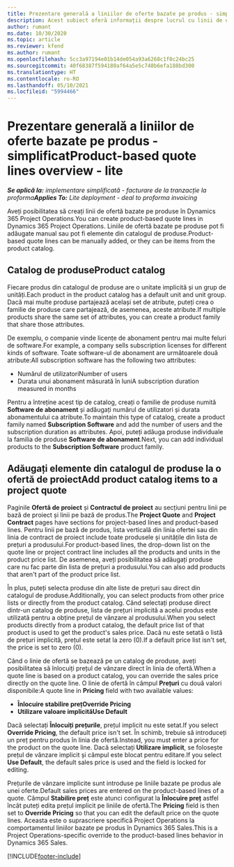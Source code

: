 ```yaml
---
title: Prezentare generală a liniilor de oferte bazate pe produs - simplificat
description: Acest subiect oferă informații despre lucrul cu linii de ofertă bazate pe produs.
author: rumant
ms.date: 10/30/2020
ms.topic: article
ms.reviewer: kfend
ms.author: rumant
ms.openlocfilehash: 5cc3a97194e01b14de054a93a6268c1f0c24bc25
ms.sourcegitcommit: 40f68387f594180af64a5e5c748b6efa188bd300
ms.translationtype: HT
ms.contentlocale: ro-RO
ms.lasthandoff: 05/10/2021
ms.locfileid: "5994466"
---
```

# <a name="product-based-quote-lines-overview---lite"></a><span data-ttu-id="ad33c-103">Prezentare generală a liniilor de oferte bazate pe produs - simplificat</span><span class="sxs-lookup"><span data-stu-id="ad33c-103">Product-based quote lines overview - lite</span></span>

<span data-ttu-id="ad33c-104">_**Se aplică la:** implementare simplificată - facturare de la tranzacție la proforma_</span><span class="sxs-lookup"><span data-stu-id="ad33c-104">_**Applies To:** Lite deployment - deal to proforma invoicing_</span></span>

<span data-ttu-id="ad33c-105">Aveți posibilitatea să creați linii de ofertă bazate pe produse în Dynamics 365 Project Operations.</span><span class="sxs-lookup"><span data-stu-id="ad33c-105">You can create product-based quote lines in Dynamics 365 Project Operations.</span></span> <span data-ttu-id="ad33c-106">Liniile de ofertă bazate pe produse pot fi adăugate manual sau pot fi elemente din catalogul de produse.</span><span class="sxs-lookup"><span data-stu-id="ad33c-106">Product-based quote lines can be manually added, or they can be items from the product catalog.</span></span>

## <a name="product-catalog"></a><span data-ttu-id="ad33c-107">Catalog de produse</span><span class="sxs-lookup"><span data-stu-id="ad33c-107">Product catalog</span></span>

<span data-ttu-id="ad33c-108">Fiecare produs din catalogul de produse are o unitate implicită și un grup de unități.</span><span class="sxs-lookup"><span data-stu-id="ad33c-108">Each product in the product catalog has a default unit and unit group.</span></span> <span data-ttu-id="ad33c-109">Dacă mai multe produse partajează același set de atribute, puteți crea o familie de produse care partajează, de asemenea, aceste atribute.</span><span class="sxs-lookup"><span data-stu-id="ad33c-109">If multiple products share the same set of attributes, you can create a product family that share those attributes.</span></span> 

<span data-ttu-id="ad33c-110">De exemplu, o companie vinde licențe de abonament pentru mai multe feluri de software.</span><span class="sxs-lookup"><span data-stu-id="ad33c-110">For example, a company sells subscription licenses for different kinds of software.</span></span> <span data-ttu-id="ad33c-111">Toate software-ul de abonament are următoarele două atribute:</span><span class="sxs-lookup"><span data-stu-id="ad33c-111">All subscription software has the following two attributes:</span></span>

- <span data-ttu-id="ad33c-112">Numărul de utilizatori</span><span class="sxs-lookup"><span data-stu-id="ad33c-112">Number of users</span></span>
- <span data-ttu-id="ad33c-113">Durata unui abonament măsurată în luni</span><span class="sxs-lookup"><span data-stu-id="ad33c-113">A subscription duration measured in months</span></span>

<span data-ttu-id="ad33c-114">Pentru a întreține acest tip de catalog, creați o familie de produse numită **Software de abonament** și adăugați numărul de utilizatori și durata abonamentului ca atribute.</span><span class="sxs-lookup"><span data-stu-id="ad33c-114">To maintain this type of catalog, create a product family named **Subscription Software** and add the number of users and the subscription duration as attributes.</span></span> <span data-ttu-id="ad33c-115">Apoi, puteți adăuga produse individuale la familia de produse **Software de abonament**.</span><span class="sxs-lookup"><span data-stu-id="ad33c-115">Next, you can add individual products to the **Subscription Software** product family.</span></span>

## <a name="add-product-catalog-items-to-a-project-quote"></a><span data-ttu-id="ad33c-116">Adăugați elemente din catalogul de produse la o ofertă de proiect</span><span class="sxs-lookup"><span data-stu-id="ad33c-116">Add product catalog items to a project quote</span></span>

<span data-ttu-id="ad33c-117">Paginile **Ofertă de proiect** și **Contractul de proiect** au secțiuni pentru linii pe bază de proiect și linii pe bază de produs.</span><span class="sxs-lookup"><span data-stu-id="ad33c-117">The **Project Quote** and **Project Contract** pages have sections for project-based lines and product-based lines.</span></span> <span data-ttu-id="ad33c-118">Pentru linii pe bază de produs, lista verticală din linia ofertei sau din linia de contract de proiect include toate produsele și unitățile din lista de prețuri a produsului.</span><span class="sxs-lookup"><span data-stu-id="ad33c-118">For product-based lines, the drop-down list on the quote line or project contract line includes all the products and units in the product price list.</span></span> <span data-ttu-id="ad33c-119">De asemenea, aveți posibilitatea să adăugați produse care nu fac parte din lista de prețuri a produsului.</span><span class="sxs-lookup"><span data-stu-id="ad33c-119">You can also add products that aren't part of the product price list.</span></span>

<span data-ttu-id="ad33c-120">În plus, puteți selecta produse din alte liste de prețuri sau direct din catalogul de produse.</span><span class="sxs-lookup"><span data-stu-id="ad33c-120">Additionally, you can select products from other price lists or directly from the product catalog.</span></span> <span data-ttu-id="ad33c-121">Când selectați produse direct dintr-un catalog de produse, lista de prețuri implicită a acelui produs este utilizată pentru a obține prețul de vânzare al produsului.</span><span class="sxs-lookup"><span data-stu-id="ad33c-121">When you select products directly from a product catalog, the default price list of that product is used to get the product's sales price.</span></span> <span data-ttu-id="ad33c-122">Dacă nu este setată o listă de prețuri implicită, prețul este setat la zero (0).</span><span class="sxs-lookup"><span data-stu-id="ad33c-122">If a default price list isn't set, the price is set to zero (0).</span></span>

<span data-ttu-id="ad33c-123">Când o linie de ofertă se bazează pe un catalog de produse, aveți posibilitatea să înlocuiți prețul de vânzare direct în linia de ofertă.</span><span class="sxs-lookup"><span data-stu-id="ad33c-123">When a quote line is based on a product catalog, you can override the sales price directly on the quote line.</span></span> <span data-ttu-id="ad33c-124">O linie de ofertă în câmpul **Prețuri** cu două valori disponibile:</span><span class="sxs-lookup"><span data-stu-id="ad33c-124">A quote line in **Pricing** field with two available values:</span></span>

- <span data-ttu-id="ad33c-125">**Înlocuire stabilire preț**</span><span class="sxs-lookup"><span data-stu-id="ad33c-125">**Override Pricing**</span></span>
- <span data-ttu-id="ad33c-126">**Utilizare valoare implicită**</span><span class="sxs-lookup"><span data-stu-id="ad33c-126">**Use Default**</span></span>

<span data-ttu-id="ad33c-127">Dacă selectați **Înlocuiți prețurile**, prețul implicit nu este setat.</span><span class="sxs-lookup"><span data-stu-id="ad33c-127">If you select **Override Pricing**, the default price isn't set.</span></span> <span data-ttu-id="ad33c-128">În schimb, trebuie să introduceți un preț pentru produs în linia de ofertă.</span><span class="sxs-lookup"><span data-stu-id="ad33c-128">Instead, you must enter a price for the product on the quote line.</span></span> <span data-ttu-id="ad33c-129">Dacă selectați **Utilizare implicit**, se folosește prețul de vânzare implicit și câmpul este blocat pentru editare.</span><span class="sxs-lookup"><span data-stu-id="ad33c-129">If you select **Use Default**, the default sales price is used and the field is locked for editing.</span></span>

<span data-ttu-id="ad33c-130">Prețurile de vânzare implicite sunt introduse pe liniile bazate pe produs ale unei oferte.</span><span class="sxs-lookup"><span data-stu-id="ad33c-130">Default sales prices are entered on the product-based lines of a quote.</span></span> <span data-ttu-id="ad33c-131">Câmpul **Stabilire preț** este atunci configurat la **Înlocuire preț** astfel încât puteți edita prețul implicit pe liniile de ofertă.</span><span class="sxs-lookup"><span data-stu-id="ad33c-131">The **Pricing** field is then set to **Override Pricing** so that you can edit the default price on the quote lines.</span></span> <span data-ttu-id="ad33c-132">Aceasta este o suprascriere specifică Project Operations la comportamentul liniilor bazate pe produs în Dynamics 365 Sales.</span><span class="sxs-lookup"><span data-stu-id="ad33c-132">This is a Project Operations-specific override to the product-based lines behavior in Dynamics 365 Sales.</span></span>


[!INCLUDE[footer-include](../../includes/footer-banner.md)]